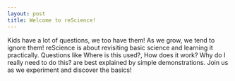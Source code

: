 ```yaml
---
layout: post
title: Welcome to reScience!
---
```


Kids have a lot of questions, we too have them! As we grow, we tend to ignore them! reScience is about revisiting basic science and learning it practically. Questions like Where is this used?, How does it work? Why do I really need to do this? are best explained by simple demonstrations. Join us as we experiment and discover the basics!
